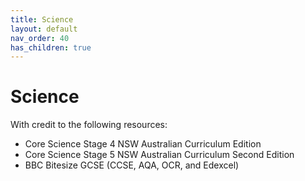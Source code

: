 ```yaml
---
title: Science
layout: default
nav_order: 40
has_children: true
---
```


# Science

With credit to the following resources:

* Core Science Stage 4 NSW Australian Curriculum Edition 
* Core Science Stage 5 NSW Australian Curriculum Second Edition
* BBC Bitesize GCSE (CCSE, AQA, OCR, and Edexcel)








